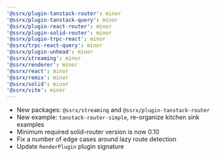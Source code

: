 ```yaml
---
'@ssrx/plugin-tanstack-router': minor
'@ssrx/plugin-tanstack-query': minor
'@ssrx/plugin-react-router': minor
'@ssrx/plugin-solid-router': minor
'@ssrx/plugin-trpc-react': minor
'@ssrx/trpc-react-query': minor
'@ssrx/plugin-unhead': minor
'@ssrx/streaming': minor
'@ssrx/renderer': minor
'@ssrx/react': minor
'@ssrx/remix': minor
'@ssrx/solid': minor
'@ssrx/vite': minor
---
```


- New packages: `@ssrx/streaming` and `@ssrx/plugin-tanstack-router`
- New example: `tanstack-router-simple`, re-organize kitchen sink examples
- Minimum required solid-router version is now 0.10
- Fix a number of edge cases around lazy route detection
- Update `RenderPlugin` plugin signature

